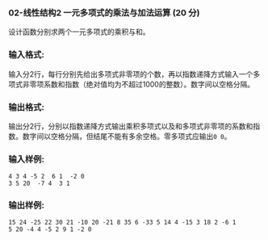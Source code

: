 ### 02-线性结构2 一元多项式的乘法与加法运算 (20 分)

设计函数分别求两个一元多项式的乘积与和。

### 输入格式:

输入分2行，每行分别先给出多项式非零项的个数，再以指数递降方式输入一个多项式非零项系数和指数（绝对值均为不超过1000的整数）。数字间以空格分隔。

### 输出格式:

输出分2行，分别以指数递降方式输出乘积多项式以及和多项式非零项的系数和指数。数字间以空格分隔，但结尾不能有多余空格。零多项式应输出`0 0`。

### 输入样例:

```in
4 3 4 -5 2  6 1  -2 0
3 5 20  -7 4  3 1
```

### 输出样例:

```out
15 24 -25 22 30 21 -10 20 -21 8 35 6 -33 5 14 4 -15 3 18 2 -6 1
5 20 -4 4 -5 2 9 1 -2 0
```